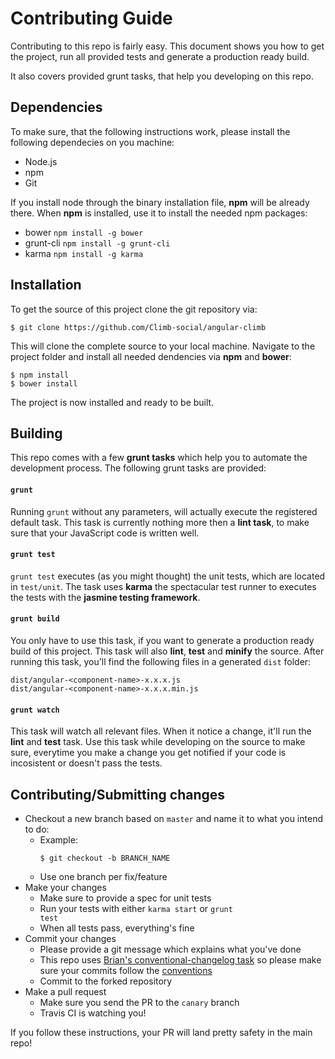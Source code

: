 # Contributing Guide

Contributing to this repo is fairly easy. This document shows you how to
get the project, run all provided tests and generate a production ready build.

It also covers provided grunt tasks, that help you developing on this repo.

## Dependencies

To make sure, that the following instructions work, please install the following dependecies
on you machine:

- Node.js
- npm
- Git

If you install node through the binary installation file, **npm** will be already there.
When **npm** is installed, use it to install the needed npm packages:

- bower <code>npm install -g bower</code>
- grunt-cli <code>npm install -g grunt-cli</code>
- karma <code>npm install -g karma</code>

## Installation

To get the source of this project clone the git repository via:

````
$ git clone https://github.com/Climb-social/angular-climb
````

This will clone the complete source to your local machine. Navigate to the project folder
and install all needed dendencies via **npm** and **bower**:

````
$ npm install
$ bower install
````

The project is now installed and ready to be built.

## Building

This repo comes with a few **grunt tasks** which help you to automate
the development process. The following grunt tasks are provided:

#### <code>grunt</code>

Running <code>grunt</code> without any parameters, will actually execute the registered
default task. This task is currently nothing more then a **lint task**, to make sure
that your JavaScript code is written well.

#### <code>grunt test</code>

<code>grunt test</code> executes (as you might thought) the unit tests, which are located
in <code>test/unit</code>. The task uses **karma** the spectacular test runner to executes
the tests with the **jasmine testing framework**.

#### <code>grunt build</code>

You only have to use this task, if you want to generate a production ready build of
this project. This task will also **lint**, **test** and **minify** the
source. After running this task, you'll find the following files in a generated
<code>dist</code> folder:

````
dist/angular-<component-name>-x.x.x.js
dist/angular-<component-name>-x.x.x.min.js
````

#### <code>grunt watch</code>

This task will watch all relevant files. When it notice a change, it'll run the
**lint** and **test** task. Use this task while developing on the source
to make sure, everytime you make a change you get notified if your code is incosistent
or doesn't pass the tests.

## Contributing/Submitting changes

- Checkout a new branch based on <code>master</code> and name it to what you intend to do:
  - Example:
    ````
    $ git checkout -b BRANCH_NAME
    ````
  - Use one branch per fix/feature
- Make your changes
  - Make sure to provide a spec for unit tests
  - Run your tests with either <code>karma start</code> or <code>grunt test</code>
  - When all tests pass, everything's fine
- Commit your changes
  - Please provide a git message which explains what you've done
  - This repo uses [Brian's conventional-changelog task](https://github.com/btford/grunt-conventional-changelog) so please make sure your commits follow the [conventions](https://docs.google.com/document/d/1QrDFcIiPjSLDn3EL15IJygNPiHORgU1_OOAqWjiDU5Y/edit)
  - Commit to the forked repository
- Make a pull request
  - Make sure you send the PR to the <code>canary</code> branch
  - Travis CI is watching you!

If you follow these instructions, your PR will land pretty safety in the main repo!
